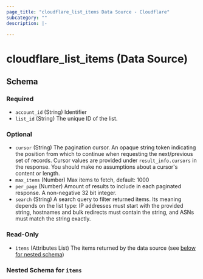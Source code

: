 ```yaml
---
page_title: "cloudflare_list_items Data Source - Cloudflare"
subcategory: ""
description: |-
  
---
```


# cloudflare_list_items (Data Source)




<!-- schema generated by tfplugindocs -->
## Schema

### Required

- `account_id` (String) Identifier
- `list_id` (String) The unique ID of the list.

### Optional

- `cursor` (String) The pagination cursor. An opaque string token indicating the position from which to continue when requesting the next/previous set of records. Cursor values are provided under `result_info.cursors` in the response. You should make no assumptions about a cursor's content or length.
- `max_items` (Number) Max items to fetch, default: 1000
- `per_page` (Number) Amount of results to include in each paginated response. A non-negative 32 bit integer.
- `search` (String) A search query to filter returned items. Its meaning depends on the list type: IP addresses must start with the provided string, hostnames and bulk redirects must contain the string, and ASNs must match the string exactly.

### Read-Only

- `items` (Attributes List) The items returned by the data source (see [below for nested schema](#nestedatt--items))

<a id="nestedatt--items"></a>
### Nested Schema for `items`


